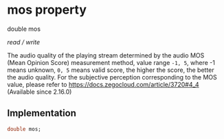 


# mos property







double mos
  
_<span class="feature">read / write</span>_



<p>The audio quality of the playing stream determined by the audio MOS (Mean Opinion Score) measurement method, value range <code>-1, 5</code>, where -1 means unknown, <code>0, 5</code> means valid score, the higher the score, the better the audio quality. For the subjective perception corresponding to the MOS value, please refer to <a href="https://docs.zegocloud.com/article/3720#4_4">https://docs.zegocloud.com/article/3720#4_4</a> (Available since 2.16.0)</p>



## Implementation

```dart
double mos;
```







